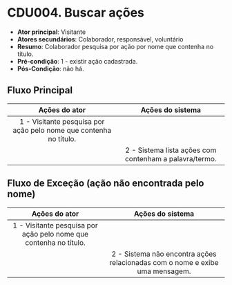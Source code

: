
# CDU004. Buscar ações

- **Ator principal**: Visitante
- **Atores secundários**: Colaborador, responsável, voluntário
- **Resumo**: Colaborador pesquisa por ação por nome que contenha no título.
- **Pré-condição**: 1 - existir ação cadastrada.
- **Pós-Condição**: não há.

## Fluxo Principal

| Ações do ator | Ações do sistema |
| :-----------------: | :-----------------: |
| 1 - Visitante pesquisa por ação pelo nome que contenha no título. |  |  
|  | 2 - Sistema lista ações com contenham a palavra/termo. |


## Fluxo de Exceção (ação não encontrada pelo nome)

| Ações do ator | Ações do sistema |
| :-----------------: |:-----------------: |
| 1 - Visitante pesquisa por ação pelo nome que contenha no título. |  |  
|  | 2 - Sistema não encontra ações relacionadas com o nome e exibe uma mensagem. |
 

